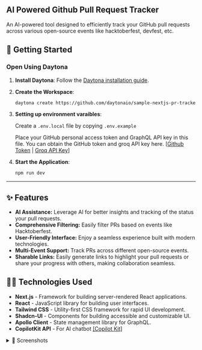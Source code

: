 ## AI Powered Github Pull Request Tracker
An AI-powered tool designed to efficiently track your GitHub pull requests across various open-source events like hacktoberfest, devfest, etc.

## 🚀 Getting Started  

### Open Using Daytona  

1. **Install Daytona**: Follow the [Daytona installation guide](https://www.daytona.io/docs/installation/installation/).  
2. **Create the Workspace**:  
   ```bash  
   daytona create https://github.com/daytonaio/sample-nextjs-pr-tracker.git
   ```
3. **Setting up environment varaibles**:

    Create a `.env.local` file by copying `.env.example`
    
    Place your GitHub personal access token and GraphQL API key in this file. You can obtain the GitHub token and groq API key here. [[Github Token](https://github.com/settings/tokens) | [Groq API Key](https://console.groq.com/keys)]
   
4. **Start the Application**:  
   ```bash  
   npm run dev
   ```  

---

## ✨ Features  

- **AI Assistance:** Leverage AI for better insights and tracking of the status your pull requests.
- **Comprehensive Filtering:** Easily filter PRs based on events like Hacktoberfest.
- **User-Friendly Interface:** Enjoy a seamless experience built with modern technologies.
- **Multi-Event Support:** Track PRs across different open-source events.
- **Sharable Links:** Easily generate links to highlight your pull requests or share your progress with others, making collaboration seamless.

## 🧑‍💻 Technologies Used

- **Next.js** - Framework for building server-rendered React applications.
- **React** - JavaScript library for building user interfaces.
- **Tailwind CSS** - Utility-first CSS framework for rapid UI development.
- **Shadcn-UI** - Components for building accessible and customizable UI.
- **Apollo Client** - State management library for GraphQL.
- **CopilotKit API** - For AI chatbot [[Copilot Kit]](https://github.com/copilotkit/copilotkit)

<details>
<summary>📸 Screenshots</summary>

![image](https://github.com/user-attachments/assets/5238b959-a41d-42a5-9d9c-1d336f85a1bc)

</details>

